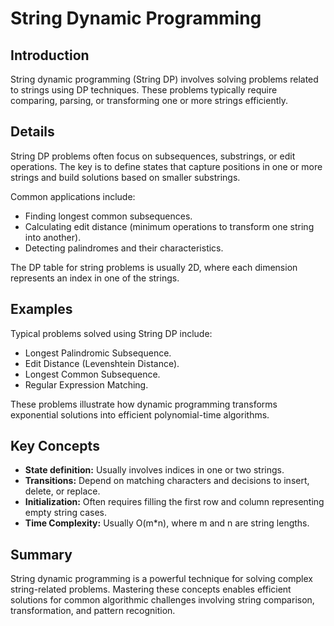# String Dynamic Programming

## Introduction

String dynamic programming (String DP) involves solving problems related to strings using DP techniques. These problems typically require comparing, parsing, or transforming one or more strings efficiently.

## Details

String DP problems often focus on subsequences, substrings, or edit operations. The key is to define states that capture positions in one or more strings and build solutions based on smaller substrings.

Common applications include:

- Finding longest common subsequences.
- Calculating edit distance (minimum operations to transform one string into another).
- Detecting palindromes and their characteristics.

The DP table for string problems is usually 2D, where each dimension represents an index in one of the strings.

## Examples

Typical problems solved using String DP include:

- Longest Palindromic Subsequence.
- Edit Distance (Levenshtein Distance).
- Longest Common Subsequence.
- Regular Expression Matching.

These problems illustrate how dynamic programming transforms exponential solutions into efficient polynomial-time algorithms.

## Key Concepts

- **State definition:** Usually involves indices in one or two strings.
- **Transitions:** Depend on matching characters and decisions to insert, delete, or replace.
- **Initialization:** Often requires filling the first row and column representing empty string cases.
- **Time Complexity:** Usually O(m*n), where m and n are string lengths.

## Summary

String dynamic programming is a powerful technique for solving complex string-related problems. Mastering these concepts enables efficient solutions for common algorithmic challenges involving string comparison, transformation, and pattern recognition.
